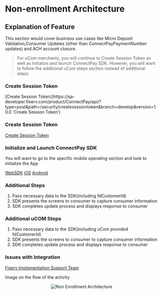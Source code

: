 # Non-enrollment Architecture
## Explanation of Feature

This section would cover business use cases like Micro Deposit Validation,Consumer Updates (other than ConnectPayPaymentNumber updates) and ACH account closure.

>For uCom merchants, you will continue to Create Session Token as well as Initialize and launch ConnectPay SDK. However, you will want to follow the additional uCom steps section instead of additional steps:

### Create Session Token 
<p>
[Create Session Token](https://qa-developer.fiserv.com/product/ConnectPay/api/?type=post&path=/security/createsessiontoken&branch=develop&version=1.0.0 'Create Session Token')
</p>

### Create Session Token 

[Create Session Token](https://qa-developer.fiserv.com/product/ConnectPay/api/?type=post&path=/security/createsessiontoken&branch=develop&version=1.0.0)

### Initialize and Launch ConnectPay SDK 
You will want to go to the specific mobile operating section and look to initialize the App


[WebSDK](https://qa-developer.fiserv.com/product/ConnectPay/docs/?path=documentation/websdk.md&branch=develop)
[iOS](https://qa-developer.fiserv.com/product/ConnectPay/docs/?path=documentation/iossdk.md&branch=develop)
[Android](https://qa-developer.fiserv.com/product/ConnectPay/docs/?path=documentation/androidsdk.md&branch=develop)

### Additional Steps
<ol>
  <li>Pass necessary data to the SDK(including fdCustomerId)</li>
  <li>SDK presents the screens to consumer to capture consumer information</li>
  <li>SDK completes update process and displays response to consumer</li>
</ol>

### Additional uCOM Steps
<ol>
  <li>Pass necessary data to the SDK(including uCom provided fdCustomerId)</li>
  <li>SDK presents the screens to consumer to capture consumer information</li>
  <li>SDK completes update process and displays response to consumer</li>
</ol>

### Issues with Integration
[Fiserv Implementation Support Team](mailto:DL-GBL-VASDelivery@fiserv.com)

Image on the flow of the activity
<center><img src="https://raw.githubusercontent.com/Fiserv/connect-pay/develop/assets/images/Non-Enrollment Architecture.png" alt="Non Enrollment Architecture" class="center"></center>
